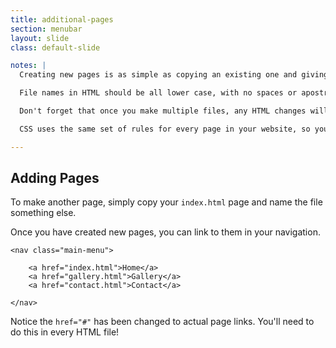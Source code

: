 ```yaml
---
title: additional-pages
section: menubar
layout: slide
class: default-slide

notes: |
  Creating new pages is as simple as copying an existing one and giving it a new file name.

  File names in HTML should be all lower case, with no spaces or apostrophes or any other special characters. Small letters and numbers only!

  Don't forget that once you make multiple files, any HTML changes will have to be copied to every file.

  CSS uses the same set of rules for every page in your website, so you only need to write the CSS once, even though every page has its own HTML code.

---
```


## Adding Pages

To make another page, simply copy your `index.html` page and name the file something else.

Once you have created new pages, you can link to them in your navigation.

    <nav class="main-menu">

        <a href="index.html">Home</a>
        <a href="gallery.html">Gallery</a>
        <a href="contact.html">Contact</a>

    </nav>

Notice the `href="#"` has been changed to actual page links. You'll need to do this in every HTML file!
